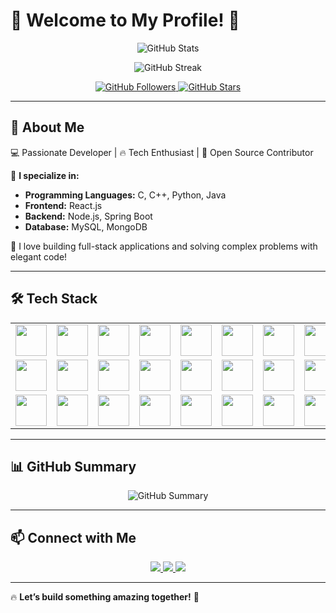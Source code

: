 # 🚀 Welcome to My Profile! 🚀  

<p align="center">
  <img src="https://github-readme-stats.vercel.app/api?username=akilaManu-MaHiTo&show_icons=true&theme=cobalt&hide_border=true" alt="GitHub Stats">
</p>

<p align="center">
  <img src="https://github-readme-streak-stats.herokuapp.com/?user=akilaManu-MaHiTo&theme=radical&hide_border=true" alt="GitHub Streak">
</p>

<p align="center">
  <a href="https://github.com/akilaManu-MaHiTo">
    <img src="https://img.shields.io/github/followers/akilaManu-MaHiTo?label=Follow&style=social" alt="GitHub Followers">
  </a>
  <a href="https://github.com/akilaManu-MaHiTo">
    <img src="https://img.shields.io/github/stars/akilaManu-MaHiTo?label=Stars&style=social" alt="GitHub Stars">
  </a>
</p>

---

## 🌟 About Me  
💻 Passionate Developer | 🔥 Tech Enthusiast | 🚀 Open Source Contributor  

🔹 **I specialize in:**  
- **Programming Languages:** C, C++, Python, Java  
- **Frontend:** React.js  
- **Backend:** Node.js, Spring Boot  
- **Database:** MySQL, MongoDB  

🔹 I love building full-stack applications and solving complex problems with elegant code!  

---

## 🛠️ Tech Stack  

<table align="center">
  <tr>
    <td align="center"><img src="https://skillicons.dev/icons?i=c&theme=dark" width="50"></td>
    <td align="center"><img src="https://skillicons.dev/icons?i=cpp&theme=dark" width="50"></td>
    <td align="center"><img src="https://skillicons.dev/icons?i=python&theme=dark" width="50"></td>
    <td align="center"><img src="https://skillicons.dev/icons?i=java&theme=dark" width="50"></td>
    <td align="center"><img src="https://skillicons.dev/icons?i=kotlin&theme=dark" width="50"></td>
    <td align="center"><img src="https://skillicons.dev/icons?i=react&theme=dark" width="50"></td>
    <td align="center"><img src="https://skillicons.dev/icons?i=vite&theme=dark" width="50"></td>
    <td align="center"><img src="https://skillicons.dev/icons?i=nodejs&theme=dark" width="50"></td>
  </tr>
  <tr>
    <td align="center"><img src="https://skillicons.dev/icons?i=spring&theme=dark" width="50"></td>
    <td align="center"><img src="https://skillicons.dev/icons?i=js&theme=dark" width="50"></td>
    <td align="center"><img src="https://skillicons.dev/icons?i=figma&theme=dark" width="50"></td>
    <td align="center"><img src="https://skillicons.dev/icons?i=html&theme=dark" width="50"></td>
    <td align="center"><img src="https://skillicons.dev/icons?i=css&theme=dark" width="50"></td>
    <td align="center"><img src="https://skillicons.dev/icons?i=tailwind&theme=dark" width="50"></td>
    <td align="center"><img src="https://skillicons.dev/icons?i=php&theme=dark" width="50"></td>
    <td align="center"><img src="https://skillicons.dev/icons?i=laravel&theme=dark" width="50"></td>
  </tr>
  <tr>
    <td align="center"><img src="https://skillicons.dev/icons?i=mui&theme=dark" width="50"></td>
    <td align="center"><img src="https://skillicons.dev/icons?i=mysql&theme=dark" width="50"></td>
    <td align="center"><img src="https://skillicons.dev/icons?i=typescript&theme=dark" width="50"></td>
    <td align="center"><img src="https://skillicons.dev/icons?i=github&theme=dark" width="50"></td>
    <td align="center"><img src="https://skillicons.dev/icons?i=sqlite&theme=dark" width="50"></td>
    <td align="center"><img src="https://skillicons.dev/icons?i=googlecloud&theme=dark" width="50"></td>
    <td align="center"><img src="https://skillicons.dev/icons?i=postman&theme=dark" width="50"></td>
    <td align="center"><img src="https://skillicons.dev/icons?i=mongodb&theme=dark" width="50"></td>
  </tr>
</table>




---

## 📊 GitHub Summary  

<p align="center">
  <img src="https://github-profile-summary-cards.vercel.app/api/cards/profile-details?username=akilaManu-MaHiTo&theme=cobalt" alt="GitHub Summary">
</p>

---

## 📫 Connect with Me  

<p align="center">
  <a href="https://github.com/akilaManu-MaHiTo">
    <img src="https://img.shields.io/badge/GitHub-181717?style=for-the-badge&logo=github&logoColor=white">
  </a>
  <a href="https://www.linkedin.com/in/your-linkedin">
    <img src="https://img.shields.io/badge/LinkedIn-0077B5?style=for-the-badge&logo=linkedin&logoColor=white">
  </a>
  <a href="mailto:your.email@example.com">
    <img src="https://img.shields.io/badge/Email-D14836?style=for-the-badge&logo=gmail&logoColor=white">
  </a>
</p>

---

🔥 **Let’s build something amazing together!** 🚀
